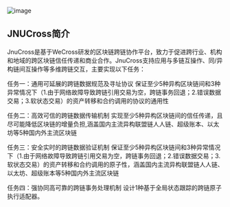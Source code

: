![image](https://github.com/lim60/JnuCross/assets/19641466/1a50ccc7-5897-41aa-ad68-2f4994894687)
## JNUCross简介

JnuCross是基于WeCross研发的区块链跨链协作平台，致力于促进跨行业、机构和地域的跨区块链信任传递和商业合作。JnuCross支持应用与多链互操作、同/异构链间互操作等多维跨链交互，主要实现以下任务：

任务一：通用可延展的跨链数据规范及寻址协议	保证至少5种异构区块链间和3种异常情况下（1.由于网络故障导致跨链引用交易为空，跨链事务回退；2.错误数据交易；3.软状态交易）的资产转移和合约调用的协议的通用性

任务二：高效可信的跨链数据传输机制	实现至少5种异构区块链间的信任传递，且尽可能降低区块链的增量负担,涵盖国内主流异构联盟链人人链、超级账本、以太坊等5种国内外主流区块链

任务三：安全实时的跨链数据验证机制	保证至少5种异构区块链间和3种异常情况下（1.由于网络故障导致跨链引用交易为空，跨链事务回退；2.错误数据交易；3.软状态交易）的资产转移和合约调用的原子性，涵盖国内主流异构联盟链人人链、以太坊、超级账本等5种国内外主流区块链

任务四：强协同高可靠的跨链事务处理机制	设计1种基于全局状态跟踪的跨链原子执行适配器。
